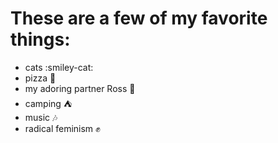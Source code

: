 # These are a few of my favorite things:
- cats :smiley-cat:
- pizza :pizza:
- my adoring partner Ross :couple_with_heart:
- camping :tent:
- music :notes:
- radical feminism :fist:
